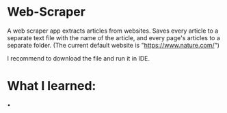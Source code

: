 # Web-Scraper
A web scraper app extracts articles from websites.
Saves every article to a separate text file with the name of the article, and every page's articles to a separate folder. (The current default website is "https://www.nature.com/")

I recommend to download the file and run it in IDE.

# What I learned:
•

